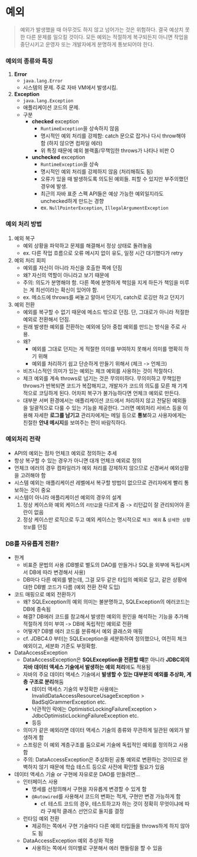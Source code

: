 # 예외
> 예외가 발생했을 때 아무것도 하지 않고 넘어가는 것은 위험하다. 결국 예상치 못한 다른 문제를 일으킬 것이다. 모든 예외는 적절하게 복구되든지 아니면 작업을 중단시키고 운영자 또는 개발자에게 분명하게 통보되어야 한다.

### 예외의 종류와 특징
1. **Error**
    * `java.lang.Error`
    * 시스템의 문제. 주로 자바 VM에서 발생시킴.
2. **Exception**
    * `java.lang.Exception`
    * 애플리케이션 코드의 문제.
    * 구분
        + **checked** exception
            - `RuntimeException`을 상속하지 않음
            - 명시적인 예외 처리를 강제함: catch 문으로 잡거나 다시 throw해야 함 (하지 않으면 컴파일 에러)
            - 위 특징 때문에 예외 블랙홀/무책임한 throws가 나타나 비판 O
        + **unchecked** exception
            - `RuntimeException`을 상속
            - 명시적인 예외 처리를 강제하지 않음 (처리해줘도 됨)
            - 오류가 있을 때 발생하도록 의도된 예외들. 피할 수 있지만 부주의했던 경우에 발생.
            - 최근의 자바 표준 스펙 API들은 예상 가능한 예외일지라도 unchecked하게 만드는 경향
            - ex. `NullPointerException`, `IllegalArgumentException`


### 예외 처리 방법
1. 예외 복구
    - 예외 상황을 파악하고 문제를 해결해서 정상 상태로 돌려놓음
    - ex. 다른 작업 흐름으로 오류 메시지 없이 유도, 일정 시간 대기했다가 retry
2. 예외 처리 회피
    - 예외를 자신이 아니라 자신을 호출한 쪽에 던짐
    - 왜? 자신의 역할이 아니라고 보기 때문에
    - 주의: 의도가 분명해야 함. 다른 쪽에 분명하게 책임을 지게 하든가 책임을 미루는 게 최선이라는 확신이 있어야 함.
    - ex. 메소드에 throws를 써놓고 알아서 던지기, catch로 로깅만 하고 던지기
3. 예외 전환
    - 예외를 복구할 수 없기 때문에 메소드 밖으로 던짐. 단, 그대로가 아니라 적절한 예외로 전환해서 던짐.
    - 원래 발생한 예외를 전환하는 예외에 담아 중첩 예외를 만드는 방식을 주로 사용.
    - 왜?
        * 예외를 그대로 던지는 게 적절한 의미를 부여하지 못해서 의미를 명확히 하기 위해
        * 예외를 처리하기 쉽고 단순하게 만들기 위해서 (체크 -> 언체크)
    - 비즈니스적인 의미가 있는 예외는 체크 예외를 사용하는 것이 적절하다.
    - 체크 예외를 계속 throws로 넘기는 것은 무의미하다. 무의미하고 무책임한 throws가 반복되면 코드가 복잡해지고, 개발자가 코드의 의도를 모른 채 기계적으로 코딩하게 된다. 어차피 복구가 불가능하다면 언체크 예외로 만든다.
    - 대부분 서버 환경에서는 애플리케이션 코드에서 처리하지 않고 전달된 예외들을 일괄적으로 다룰 수 있는 기능을 제공한다. 그러면 예외처리 서비스 등을 이용해 자세한 **로그를 남기고** 관리자에게는 메일 등으로 **통보**하고 사용자에게는 친절한 **안내 메시지**를 보여주는 편이 바람직하다.


### 예외처리 전략
- API의 예외는 점차 언체크 예외로 정의하는 추세
- 항상 복구할 수 있는 경우가 아니면 대개 언체크 예외로 정의
- 언체크 에러의 경우 컴파일러가 예외 처리를 강제하지 않으므로 신경써서 예외상황을 고려해야 함
- 시스템 예외는 애플리케이션 레벨에서 복구할 방법이 없으므로 관리자에게 빨리 통보하는 것이 중요
- 시스템이 아니라 애플리케이션 예외의 경우의 설계
    1. 정상 케이스와 예외 케이스의 `리턴값`을 다르게 줌 -> 리턴값이 잘 관리되어야 혼란이 없음
    2. 정상 케이스만 로직으로 두고 예외 케이스는 명시적으로 `체크 예외` & `상세한 상황 정보`를 던짐


### DB를 자유롭게 전환?
- 한계
    * 비표준 문법의 사용 (DB별로 별도의 DAO를 만들거나 SQL을 외부에 독립시켜서 DB에 따라 변경해서 사용)
    * DB마다 다른 예외를 뱉는데, 그걸 모두 같은 타입의 예외로 담고, 같은 상황에 대한 DB별 코드가 다름 (예외 전환 전략 도입)
- 코드 매핑으로 예외 전환하기
    * 왜? SQLException의 예외 의미는 불분명하고, SQLException의 에러코드는 DB에 종속됨
    * 해결? DB에러 코드를 참고해서 발생한 예외의 원인을 해석하는 기능을 추가해 적절하게 의미 부여 -> DB에 독립적인 예외로 전환
    * 어떻게? DB별 에러 코드를 분류해서 예외 클래스와 매핑
    * cf. JDBC4.0 부터는 SQLException을 세분화하여 정의했으나, 여전히 체크 예외이고, 세분화 기준도 부정확함.
- DataAccessException
    * DataAccessException은 **SQLException을 전환할 때**뿐 아니라 **JDBC외의 자바 데이터 액세스 기술에서 발생하는 예외 처리**에도 적용됨
    * 자바의 주요 데이터 액세스 기술에서 **발생할 수 있는 대부분의 예외를 추상화, 계층 구조로 분리**해둠
        + 데이터 액세스 기술의 부정확한 사용에는 InvalidDataAccessResourceUsageException > BadSqlGrammerException etc.
        + 낙관적인 락에는 OptimisticLockingFailureException > JdbcOptimisticLockingFailureException etc.
        + 등등
    * 의미가 같은 예외라면 데이터 액세스 기술의 종류와 무관하게 일관된 예외가 발생하게 함
    * 스프링은 이 예외 계층구조를 둠으로써 기술에 독립적인 예외를 정의하고 사용함
    * 주의: DataAccessException은 추상화된 공통 예외로 변환하는 것이므로 완벽하지 않기 때문에 학습 테스트 등으로 사전에 확인할 필요가 있음
- 데이터 액세스 기술 or 구현에 자유로운 DAO를 만들려면...
    * 인터페이스 사용
        + 명세를 선정의해서 구현을 자유롭게 변경할 수 있게 함
        + `@Autowired`를 사용해서 코드의 변화는 적게, 구현만 변경 가능하게 함
            - cf. 테스트 코드의 경우, 테스트하고자 하는 것이 정확히 무엇이냐에 따라 구체적 클래스 선언으로 둘지를 결정 
    * 런타임 예외 전환
        + 제공하는 쪽에서 구현 기술마다 다른 예외 타입들을 throws하게 하지 않아도 됨
    * DataAccessException 예외 추상화 적용
        + 사용하는 쪽에서 의미별로 구분해서 에러 핸들링을 할 수 있음